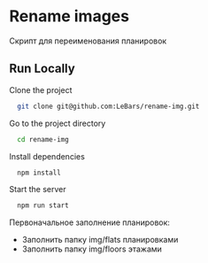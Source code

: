 # Rename images
Скрипт для переименования планировок

## Run Locally

Clone the project

```bash
  git clone git@github.com:LeBars/rename-img.git
```

Go to the project directory

```bash
  cd rename-img
```

Install dependencies

```bash
  npm install
```

Start the server

```bash
  npm run start
```

Первоначальное заполнение планировок:

- Заполнить папку img/flats планировками
- Заполнить папку img/floors этажами
